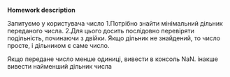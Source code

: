 **Homework description** 

Запитуємо у користувача число
1.Потрібно знайти мінімальний дільник переданого числа.
2.Для цього досить послідовно перевіряти подільність, починаючи з двійки. Якщо дільник не знайдений, то число просте, і дільником є саме число.

Якщо передане число менше одиниці, вивести в консоль NaN. інакше вивести найменший дільник числа